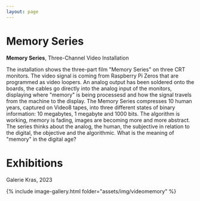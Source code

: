 ```yaml
---
layout: page
---
```


# Memory Series

<strong><b>Memory Series</b></strong>, Three-Channel Video Installation

The installation shows the three-part film "Memory Series" on three CRT monitors. The video signal is coming from Raspberry Pi Zeros that are programmed as video loopers. An analog output has been soldered onto the boards, the cables go directly into the analog input of the monitors, displaying where "memory" is being processesd and how the signal travels from the machine to the display. The Memory Series compresses 10 human years, captured on Video8 tapes, into three different states of binary information: 10 megabytes, 1 megabyte and 1000 bits. The algorithm is working, memory is fading, images are becoming more and more abstract. The series thinks about the analog, the human, the subjective in relation to the digital, the objective and the algorithmic. What is the meaning of "memory" in the digital age?

# Exhibitions

Galerie Kras, 2023<br>

{% include image-gallery.html folder="assets/img/videomemory" %}

<!--
<ul>
{% for image in site.static_files %}
    {% if image.path contains 'assets/img/videomemory' %}
    {% if image.extname == '.jpg' or image.extname == '.jpeg' or image.extname == '.JPG' or image.extname == '.JPEG' %}
<a class="img" href="{{ image.path }}"><img title="" src="{{ image.path }}"/></a>
    {% endif %}
    {% endif %}
{% endfor %}
</ul>
-->